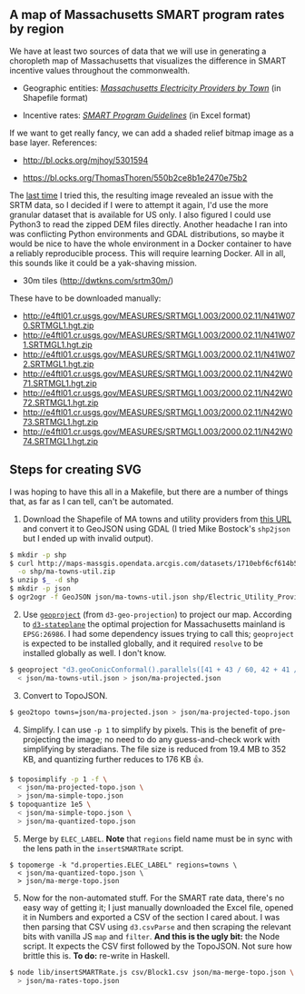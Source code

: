 ## A map of Massachusetts SMART program rates by region

We have at least two sources of data that we will use in generating a choropleth map of Massachusetts that visualizes the difference in SMART incentive values throughout the commonwealth.

- Geographic entities: [_Massachusetts Electricity Providers by Town_](http://maps-massgis.opendata.arcgis.com/datasets/1710ebf6cf614b5fa97c0a269cece375_0) (in Shapefile format)

- Incentive rates: [_SMART Program Guidelines_](https://www.mass.gov/info-details/solar-massachusetts-renewable-target-smart-program#smart-program-guidelines-) (in Excel format)

If we want to get really fancy, we can add a shaded relief bitmap image as a base layer. References:

- http://bl.ocks.org/mjhoy/5301594

- https://bl.ocks.org/ThomasThoren/550b2ce8b1e2470e75b2

The [last time](https://github.com/ptrfrncsmrph/mass-map) I tried this, the resulting image revealed an issue with the SRTM data, so I decided if I were to attempt it again, I'd use the more granular dataset that is available for US only. I also figured I could use Python3 to read the zipped DEM files directly. Another headache I ran into was conflicting Python environments and GDAL distributions, so maybe it would be nice to have the whole environment in a Docker container to have a reliably reproducible process. This will require learning Docker. All in all, this sounds like it could be a yak-shaving mission.

- 30m tiles (http://dwtkns.com/srtm30m/)

These have to be downloaded manually:

- http://e4ftl01.cr.usgs.gov/MEASURES/SRTMGL1.003/2000.02.11/N41W070.SRTMGL1.hgt.zip
- http://e4ftl01.cr.usgs.gov/MEASURES/SRTMGL1.003/2000.02.11/N41W071.SRTMGL1.hgt.zip
- http://e4ftl01.cr.usgs.gov/MEASURES/SRTMGL1.003/2000.02.11/N41W072.SRTMGL1.hgt.zip
- http://e4ftl01.cr.usgs.gov/MEASURES/SRTMGL1.003/2000.02.11/N42W071.SRTMGL1.hgt.zip
- http://e4ftl01.cr.usgs.gov/MEASURES/SRTMGL1.003/2000.02.11/N42W072.SRTMGL1.hgt.zip
- http://e4ftl01.cr.usgs.gov/MEASURES/SRTMGL1.003/2000.02.11/N42W073.SRTMGL1.hgt.zip
- http://e4ftl01.cr.usgs.gov/MEASURES/SRTMGL1.003/2000.02.11/N42W074.SRTMGL1.hgt.zip

## Steps for creating SVG

I was hoping to have this all in a Makefile, but there are a number of things that, as far as I can tell, can't be automated. 

1. Download the Shapefile of MA towns and utility providers from [this URL](http://maps-massgis.opendata.arcgis.com/datasets/1710ebf6cf614b5fa97c0a269cece375_0) and convert it to GeoJSON using GDAL (I tried Mike Bostock's `shp2json` but I ended up with invalid output).
  ```bash
  $ mkdir -p shp
  $ curl http://maps-massgis.opendata.arcgis.com/datasets/1710ebf6cf614b5fa97c0a269cece375_0.zip \
    -o shp/ma-towns-util.zip
  $ unzip $_ -d shp
  $ mkdir -p json
  $ ogr2ogr -f GeoJSON json/ma-towns-util.json shp/Electric_Utility_Providers_in_Massachusetts.shp
  ```
2. Use [`geoproject`](https://github.com/d3/d3-geo-projection/blob/master/README.md#geoproject) (from `d3-geo-projection`) to project our map. According to [`d3-stateplane`](https://github.com/veltman/d3-stateplane#nad83--massachusetts-mainland-epsg26986) the optimal projection for Massachusetts mainland is `EPSG:26986`. I had some dependency issues trying to call this; `geoproject` is expected to be installed globally, and it required `resolve` to be installed globally as well. I don't know.
  ```bash
  $ geoproject "d3.geoConicConformal().parallels([41 + 43 / 60, 42 + 41 / 60]).rotate([71 + 30 / 60, 0]).fitSize([960, 960], d)" \
    < json/ma-towns-util.json > json/ma-projected.json
  ```
3. Convert to TopoJSON.
  ```bash
  $ geo2topo towns=json/ma-projected.json > json/ma-projected-topo.json
  ```
4. Simplify. I can use `-p 1` to simplify by pixels. This is the benefit of pre-projecting the image; no need to do any guess-and-check work with simplifying by steradians. The file size is reduced from 19.4 MB to 352 KB, and quantizing further reduces to 176 KB 👍.
  ```bash
  $ toposimplify -p 1 -f \
    < json/ma-projected-topo.json \
    > json/ma-simple-topo.json
  $ topoquantize 1e5 \
    < json/ma-simple-topo.json \
    > json/ma-quantized-topo.json
  ```
5. Merge by `ELEC_LABEL`. **Note** that `regions` field name must be in sync with the lens path in the `insertSMARTRate` script.
  ```
  $ topomerge -k "d.properties.ELEC_LABEL" regions=towns \
    < json/ma-quantized-topo.json \
    > json/ma-merge-topo.json
  ```
5. Now for the non-automated stuff. For the SMART rate data, there's no easy way of getting it; I just manually downloaded the Excel file, opened it in Numbers and exported a CSV of the section I cared about. I was then parsing that CSV using `d3.csvParse` and then scraping the relevant bits with vanilla JS `map` and `filter`. **And this is the ugly bit:** the Node script. It expects the CSV first followed by the TopoJSON. Not sure how brittle this is. **To do:** re-write in Haskell.
  ```bash
  $ node lib/insertSMARTRate.js csv/Block1.csv json/ma-merge-topo.json \
    > json/ma-rates-topo.json
  ```